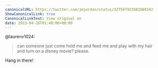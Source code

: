 ```yaml
---
canonicalURL: https://twitter.com/jmjordan/status/327597923581960192
ShowCanonicalLink: true
CanonicalLinkText: View original on
date: 2013-04-26T01:40:06+00:00
---
```

@laurenv1024:

> can someone just come hold me and feed me and play with my hair and turn on a disney movie? please.

Hang in there!